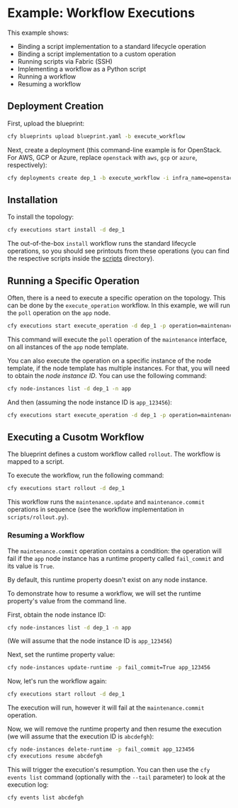 # Example: Workflow Executions

This example shows:

* Binding a script implementation to a standard lifecycle operation
* Binding a script implementation to a custom operation
* Running scripts via Fabric (SSH)
* Implementing a workflow as a Python script
* Running a workflow
* Resuming a workflow

## Deployment Creation

First, upload the blueprint:

```bash
cfy blueprints upload blueprint.yaml -b execute_workflow
```

Next, create a deployment (this command-line example is for OpenStack. For AWS,
GCP or Azure, replace `openstack` with `aws`, `gcp` or `azure`,
respectively):

```bash
cfy deployments create dep_1 -b execute_workflow -i infra_name=openstack
```

## Installation

To install the topology:

```bash
cfy executions start install -d dep_1
```

The out-of-the-box `install` workflow runs the standard lifecycle operations, so you
should see printouts from these operations (you can find the respective scripts inside
the [scripts](scripts) directory).

## Running a Specific Operation

Often, there is a need to execute a specific operation on the topology.
This can be done by the `execute_operation` workflow. In this example,
we will run the `poll` operation on the `app` node.

```bash
cfy executions start execute_operation -d dep_1 -p operation=maintenance.poll -p node_ids=[app]
```

This command will execute the `poll` operation of the `maintenance` interface,
on all instances of the `app` node template.

You can also execute the operation on a specific instance of the node template,
if the node template has multiple instances. For that, you will need to obtain the
*node instance ID*. You can use the following command:

```bash
cfy node-instances list -d dep_1 -n app
```

And then (assuming the node instance ID is `app_123456`):

```bash
cfy executions start execute_operation -d dep_1 -p operation=maintenance.poll -p node_instance_ids=[app_123456]
```

## Executing a Cusotm Workflow

The blueprint defines a custom workflow called `rollout`. The workflow is mapped
to a script.

To execute the workflow, run the following command:

```bash
cfy executions start rollout -d dep_1
```

This workflow runs the `maintenance.update` and `maintenance.commit` operations in sequence (see the
workflow implementation in `scripts/rollout.py`).

### Resuming a Workflow

The `maintenance.commit` operation contains a condition: the operation will fail if the `app` node
instance has a runtime property called `fail_commit` and its value is `True`.

By default, this runtime property doesn't exist on any node instance.

To demonstrate how to resume a workflow, we will set the runtime property's value from the command line.

First, obtain the node instance ID:

```bash
cfy node-instances list -d dep_1 -n app
```

(We will assume that the node instance ID is `app_123456`)

Next, set the runtime property value:

```bash
cfy node-instances update-runtime -p fail_commit=True app_123456
```

Now, let's run the workflow again:

```bash
cfy executions start rollout -d dep_1
```

The execution will run, however it will fail at the `maintenance.commit` operation.

Now, we will remove the runtime property and then resume the execution (we will assume that the
execution ID is `abcdefgh`):

```bash
cfy node-instances delete-runtime -p fail_commit app_123456
cfy executions resume abcdefgh
```

This will trigger the execution's resumption. You can then use the `cfy events list` command (optionally
with the `--tail` parameter) to look at the execution log:

```bash
cfy events list abcdefgh
```
